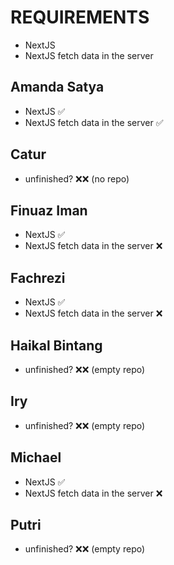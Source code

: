# REQUIREMENTS

- NextJS
- NextJS fetch data in the server

## Amanda Satya

- NextJS ✅
- NextJS fetch data in the server ✅

## Catur

- unfinished? ❌❌ (no repo)

## Finuaz Iman

- NextJS ✅
- NextJS fetch data in the server ❌

## Fachrezi

- NextJS ✅
- NextJS fetch data in the server ❌

## Haikal Bintang

- unfinished? ❌❌ (empty repo)

## Iry

- unfinished? ❌❌ (empty repo)

## Michael

- NextJS ✅
- NextJS fetch data in the server ❌

## Putri

- unfinished? ❌❌ (empty repo)
